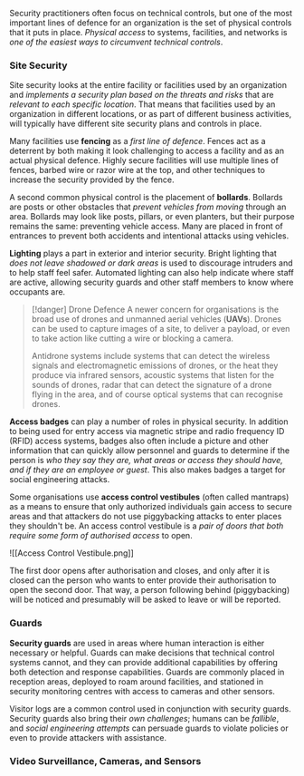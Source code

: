 
Security practitioners often focus on technical controls, but one of the most important lines of defence for an organization is the set of physical controls that it puts in place. *Physical access* to systems, facilities, and networks is *one of the easiest ways to circumvent technical controls*.

### Site Security

Site security looks at the entire facility or facilities used by an organization and *implements a security plan based on the threats and risks* that are *relevant to each specific location*. That means that facilities used by an organization in different locations, or as part of different business activities, will typically have different site security plans and controls in place.

Many facilities use **fencing** as a *first line of defence*. Fences act as a deterrent by both making it look challenging to access a facility and as an actual physical defence. Highly secure facilities will use multiple lines of fences, barbed wire or razor wire at the top, and other techniques to increase the security provided by the fence.

A second common physical control is the placement of **bollards**. Bollards are posts or other obstacles that *prevent vehicles from moving* through an area. Bollards may look like posts, pillars, or even planters, but their purpose remains the same: preventing vehicle access. Many are placed in front of entrances to prevent both accidents and intentional attacks using vehicles.

**Lighting** plays a part in exterior and interior security. Bright lighting that *does not leave shadowed or dark areas* is used to discourage intruders and to help staff feel safer. Automated lighting can also help indicate where staff are active, allowing security guards and other staff members to know where occupants are.

>[!danger] Drone Defence
>A newer concern for organisations is the broad use of drones and unmanned aerial vehicles (**UAVs**). Drones can be used to capture images of a site, to deliver a payload, or even to take action like cutting a wire or blocking a camera.
>
>Antidrone systems include systems that can detect the wireless signals and electromagnetic emissions of drones, or the heat they produce via infrared sensors, acoustic systems that listen for the sounds of drones, radar that can detect the signature of a drone flying in the area, and of course optical systems that can recognise drones.


**Access badges** can play a number of roles in physical security. In addition to being used for entry access via magnetic stripe and radio frequency ID (RFID) access systems, badges also often include a picture and other information that can quickly allow personnel and guards to determine if the person is *who they say they are, what areas or access they should have, and if they are an employee or guest*. This also makes badges a target for social engineering attacks.

Some organisations use **access control vestibules** (often called mantraps) as a means to ensure that only authorized individuals gain access to secure areas and that attackers do not use piggybacking attacks to enter places they shouldn't be. An access control vestibule is a *pair of doors that both require some form of authorised access* to open.

![[Access Control Vestibule.png]]

The first door opens after authorisation and closes, and only after it is closed can the person who wants to enter provide their authorisation to open the second door. That way, a person following behind (piggybacking) will be noticed and presumably will be asked to leave or will be reported.

### Guards

**Security guards** are used in areas where human interaction is either necessary or helpful. Guards can make decisions that technical control systems cannot, and they can provide additional capabilities by offering both detection and response capabilities. Guards are commonly placed in reception areas, deployed to roam around facilities, and stationed in security monitoring centres with access to cameras and other sensors.

Visitor logs are a common control used in conjunction with security guards. Security guards also bring their *own challenges*; humans can be *fallible*, and *social engineering attempts* can persuade guards to violate policies or even to provide attackers with assistance.

### Video Surveillance, Cameras, and Sensors

